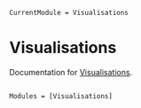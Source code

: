 ```@meta
CurrentModule = Visualisations
```

# Visualisations

Documentation for [Visualisations](https://github.com/grahamstark/Visualisations.jl).

```@index
```

```@autodocs
Modules = [Visualisations]
```
